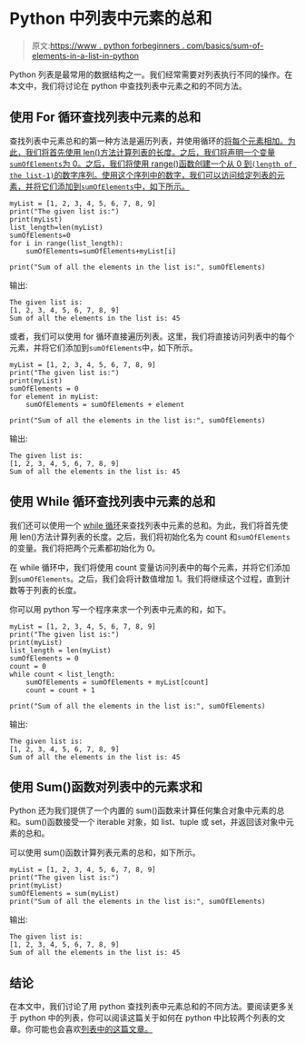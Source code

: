 # Python 中列表中元素的总和

> 原文:[https://www . python forbeginners . com/basics/sum-of-elements-in-a-list-in-python](https://www.pythonforbeginners.com/basics/sum-of-elements-in-a-list-in-python)

Python 列表是最常用的数据结构之一。我们经常需要对列表执行不同的操作。在本文中，我们将讨论在 python 中查找列表中元素之和的不同方法。

## 使用 For 循环查找列表中元素的总和

查找列表中元素总和的第一种方法是遍历列表，并使用循环的[将每个元素相加。为此，我们将首先使用 len()方法计算列表的长度。之后，我们将声明一个变量`sumOfElements`为 0。之后，我们将使用 range()函数创建一个从 0 到`(length of the list-1)`的数字序列。使用这个序列中的数字，我们可以访问给定列表的元素，并将它们添加到`sumOfElements`中，如下所示。](https://www.pythonforbeginners.com/basics/loops)

```
myList = [1, 2, 3, 4, 5, 6, 7, 8, 9]
print("The given list is:")
print(myList)
list_length=len(myList)
sumOfElements=0
for i in range(list_length):
    sumOfElements=sumOfElements+myList[i]

print("Sum of all the elements in the list is:", sumOfElements) 
```

输出:

```
The given list is:
[1, 2, 3, 4, 5, 6, 7, 8, 9]
Sum of all the elements in the list is: 45
```

或者，我们可以使用 for 循环直接遍历列表。这里，我们将直接访问列表中的每个元素，并将它们添加到`sumOfElements`中，如下所示。

```
myList = [1, 2, 3, 4, 5, 6, 7, 8, 9]
print("The given list is:")
print(myList)
sumOfElements = 0
for element in myList:
    sumOfElements = sumOfElements + element

print("Sum of all the elements in the list is:", sumOfElements) 
```

输出:

```
The given list is:
[1, 2, 3, 4, 5, 6, 7, 8, 9]
Sum of all the elements in the list is: 45
```

## 使用 While 循环查找列表中元素的总和

我们还可以使用一个 [while 循环](https://www.pythonforbeginners.com/loops/python-while-loop)来查找列表中元素的总和。为此，我们将首先使用 len()方法计算列表的长度。之后，我们将初始化名为 count 和`sumOfElements`的变量。我们将把两个元素都初始化为 0。

在 while 循环中，我们将使用 count 变量访问列表中的每个元素，并将它们添加到`sumOfElements`。之后，我们会将计数值增加 1。我们将继续这个过程，直到计数等于列表的长度。

你可以用 python 写一个程序来求一个列表中元素的和，如下。

```
myList = [1, 2, 3, 4, 5, 6, 7, 8, 9]
print("The given list is:")
print(myList)
list_length = len(myList)
sumOfElements = 0
count = 0
while count < list_length:
    sumOfElements = sumOfElements + myList[count]
    count = count + 1

print("Sum of all the elements in the list is:", sumOfElements)
```

输出:

```
The given list is:
[1, 2, 3, 4, 5, 6, 7, 8, 9]
Sum of all the elements in the list is: 45
```

## 使用 Sum()函数对列表中的元素求和

Python 还为我们提供了一个内置的 sum()函数来计算任何集合对象中元素的总和。sum()函数接受一个 iterable 对象，如 list、tuple 或 set，并返回该对象中元素的总和。

可以使用 sum()函数计算列表元素的总和，如下所示。

```
myList = [1, 2, 3, 4, 5, 6, 7, 8, 9]
print("The given list is:")
print(myList)
sumOfElements = sum(myList)
print("Sum of all the elements in the list is:", sumOfElements)
```

输出:

```
The given list is:
[1, 2, 3, 4, 5, 6, 7, 8, 9]
Sum of all the elements in the list is: 45
```

## 结论

在本文中，我们讨论了用 python 查找列表中元素总和的不同方法。要阅读更多关于 python 中的列表，你可以阅读这篇关于如何在 python 中比较两个列表的文章。你可能也会喜欢[列表中的这篇文章。](https://www.pythonforbeginners.com/basics/list-comprehensions-in-python)